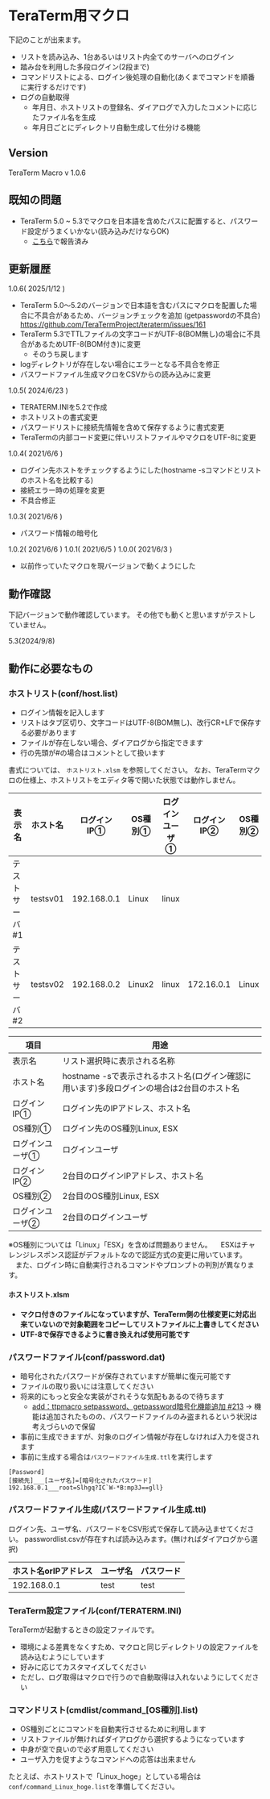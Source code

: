 # TeraTerm用マクロ
下記のことが出来ます。

* リストを読み込み、1台あるいはリスト内全てのサーバへのログイン
* 踏み台を利用した多段ログイン(2段まで)
* コマンドリストによる、ログイン後処理の自動化(あくまでコマンドを順番に実行するだけです)
* ログの自動取得
  * 年月日、ホストリストの登録名、ダイアログで入力したコメントに応じたファイル名を生成
  * 年月日ごとにディレクトリ自動生成して仕分ける機能

## Version
TeraTerm Macro v 1.0.6

## 既知の問題
- TeraTerm 5.0 ~ 5.3でマクロを日本語を含めたパスに配置すると、パスワード設定がうまくいかない(読み込みだけならOK)
  - [こちら](https://github.com/TeraTermProject/teraterm/issues/422)で報告済み 

## 更新履歴
1.0.6( 2025/1/12 )
- TeraTerm 5.0～5.2のバージョンで日本語を含むパスにマクロを配置した場合に不具合があるため、バージョンチェックを追加
  (getpasswordの不具合)
  https://github.com/TeraTermProject/teraterm/issues/161
- TeraTerm 5.3でTTLファイルの文字コードがUTF-8(BOM無し)の場合に不具合があるためUTF-8(BOM付き)に変更
  - そのうち戻します
- logディレクトリが存在しない場合にエラーとなる不具合を修正
- パスワードファイル生成マクロをCSVからの読み込みに変更

1.0.5( 2024/6/23 )
- TERATERM.INIを5.2で作成
- ホストリストの書式変更
- パスワードリストに接続先情報を含めて保存するように書式変更
- TeraTermの内部コード変更に伴いリストファイルやマクロをUTF-8に変更

1.0.4( 2021/6/6 )
- ログイン先ホストをチェックするようにした(hostname -sコマンドとリストのホスト名を比較する)
- 接続エラー時の処理を変更
- 不具合修正

1.0.3( 2021/6/6 )
- パスワード情報の暗号化

1.0.2( 2021/6/6 )
1.0.1( 2021/6/5 )
1.0.0( 2021/6/3 )
- 以前作っていたマクロを現バージョンで動くようにした

## 動作確認
下記バージョンで動作確認しています。
その他でも動くと思いますがテストしていません。

5.3(2024/9/8)

## 動作に必要なもの
### ホストリスト(conf/host.list)
- ログイン情報を記入します
- リストはタブ区切り、文字コードはUTF-8(BOM無し)、改行CR+LFで保存する必要があります
- ファイルが存在しない場合、ダイアログから指定できます
- 行の先頭が#の場合はコメントとして扱います

書式については、 `ホストリスト.xlsm` を参照してください。
なお、TeraTermマクロの仕様上、ホストリストをエディタ等で開いた状態では動作しません。

|表示名|ホスト名|ログインIP①|OS種別①|ログインユーザ①|ログインIP②|OS種別②|ログインユーザ②|
|--|--|--|--|--|--|--|--|
|テストサーバ#1|testsv01|192.168.0.1|Linux|linux||||
|テストサーバ#2|testsv02|192.168.0.2|Linux2|linux|172.16.0.1|Linux|linux|

|項目|用途|
|--|--|
|表示名|リスト選択時に表示される名称|
|ホスト名|hostname -sで表示されるホスト名(ログイン確認に用います)多段ログインの場合は2台目のホスト名|
|ログインIP①|ログイン先のIPアドレス、ホスト名|
|OS種別①|ログイン先のOS種別Linux, ESX|
|ログインユーザ①|ログインユーザ|
|ログインIP②|2台目のログインIPアドレス、ホスト名|
|OS種別②|2台目のOS種別Linux, ESX|
|ログインユーザ②|2台目のログインユーザ|

※OS種別については「Linux」「ESX」を含めば問題ありません。
　ESXはチャレンジレスポンス認証がデフォルトなので認証方式の変更に用いています。 
　また、ログイン時に自動実行されるコマンドやプロンプトの判別が異なります。

#### ホストリスト.xlsm
- **マクロ付きのファイルになっていますが、TeraTerm側の仕様変更に対応出来ていないので対象範囲をコピーしてリストファイルに上書きしてください**
- **UTF-8で保存できるように書き換えれば使用可能です**


### パスワードファイル(conf/password.dat) 
- 暗号化されたパスワードが保存されていますが簡単に復元可能です
- ファイルの取り扱いには注意してください
- 将来的にもっと安全な実装がされそうな気配もあるので待ちます
  - [add：ttpmacro setpassword、getpassword暗号化機能追加 #213](https://github.com/TeraTermProject/teraterm/issues/213)
  → 機能は追加されたものの、パスワードファイルのみ盗まれるという状況は考えづらいので保留
- 事前に生成できますが、対象のログイン情報が存在しなければ入力を促されます
- 事前に生成する場合は`パスワードファイル生成.ttl`を実行します

```
[Password]
[接続先]___[ユーザ名]=[暗号化されたパスワード]
192.168.0.1___root=Slhgq?IC`W-*B:mp3J==gll}
```

### パスワードファイル生成(パスワードファイル生成.ttl)
ログイン先、ユーザ名、パスワードをCSV形式で保存して読み込ませてください。
passwordlist.csvが存在すれば読み込みます。(無ければダイアログから選択)

|ホスト名orIPアドレス|ユーザ名|パスワード|
|--|--|--|
|192.168.0.1|test|test|

### TeraTerm設定ファイル(conf/TERATERM.INI)

TeraTermが起動するときの設定ファイルです。

- 環境による差異をなくすため、マクロと同じディレクトリの設定ファイルを読み込むようにしています
- 好みに応じてカスタマイズしてください
- ただし、ログ取得はマクロで行うので自動取得は入れないようにしてください

### コマンドリスト(cmdlist/command_[OS種別].list)

- OS種別ごとにコマンドを自動実行させるために利用します
- リストファイルが無ければダイアログから選択するようになっています
- 中身が空で良いので必ず用意してください
- ユーザ入力を促すようなコマンドへの応答は出来ません

たとえば、ホストリストで「Linux_hoge」としている場合は`conf/command_Linux_hoge.list`を準備してください。

